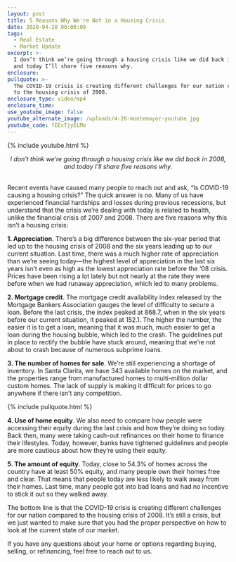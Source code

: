 ```yaml
---
layout: post
title: 5 Reasons Why We're Not in a Housing Crisis
date: 2020-04-20 00:00:00
tags:
  - Real Estate
  - Market Update
excerpt: >-
  I don’t think we’re going through a housing crisis like we did back in 2008,
  and today I’ll share five reasons why.
enclosure:
pullquote: >-
  The COVID-19 crisis is creating different challenges for our nation compared
  to the housing crisis of 2008.
enclosure_type: video/mp4
enclosure_time:
use_youtube_image: false
youtube_alternate_image: /uploads/4-20-montemayor-youtube.jpg
youtube_code: fEEcTjyELMo
---
```


{% include youtube.html %}

<center><em>I don&rsquo;t think we&rsquo;re going through a housing crisis like we did back in 2008, and today I&rsquo;ll share five reasons why.</em></center>

<br>Recent events have caused many people to reach out and ask, “Is COVID-19 causing a housing crisis?” The quick answer is no. Many of us have experienced financial hardships and losses during previous recessions, but understand that the crisis we’re dealing with today is related to health, unlike the financial crisis of 2007 and 2008. There are five reasons why this isn’t a housing crisis:

**1\. Appreciation**. There’s a big difference between the six-year period that led up to the housing crisis of 2008 and the six years leading up to our current situation. Last time, there was a much higher rate of appreciation than we’re seeing today—the highest level of appreciation in the last six years isn’t even as high as the lowest appreciation rate before the ‘08 crisis. Prices have been rising a lot lately but not nearly at the rate they were before when we had runaway appreciation, which led to many problems.

**2\. Mortgage credit**. The mortgage credit availability index released by the Mortgage Bankers Association gauges the level of difficulty to secure a loan. Before the last crisis, the index peaked at 868.7, when in the six years before our current situation, it peaked at 152.1. The higher the number, the easier it is to get a loan, meaning that it was much, much easier to get a loan during the housing bubble, which led to the crash. The guidelines put in place to rectify the bubble have stuck around, meaning that we’re not about to crash because of numerous subprime loans.

**3\. The number of homes for sale**. We’re still experiencing a shortage of inventory. In Santa Clarita, we have 343 available homes on the market, and the properties range from manufactured homes to multi-million dollar custom homes. The lack of supply is making it difficult for prices to go anywhere if there isn’t any competition.

{% include pullquote.html %}

**4\. Use of home equity**. We also need to compare how people were accessing their equity during the last crisis and how they’re doing so today. Back then, many were taking cash-out refinances on their home to finance their lifestyles. Today, however, banks have tightened guidelines and people are more cautious about how they’re using their equity.

**5\. The amount of equity**. Today, close to 54.3% of homes across the country have at least 50% equity, and many people own their homes free and clear. That means that people today are less likely to walk away from their homes. Last time, many people got into bad loans and had no incentive to stick it out so they walked away.

The bottom line is that the COVID-19 crisis is creating different challenges for our nation compared to the housing crisis of 2008. It’s still a crisis, but we just wanted to make sure that you had the proper perspective on how to look at the current state of our market.

If you have any questions about your home or options regarding buying, selling, or refinancing, feel free to reach out to us.